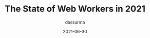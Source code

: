 ---
author: dassurma
date: 2021-06-30
layout: post.njk
publisher: smashingmag
tags:
  - javascript
  - web-workers
target_url: https://www.smashingmagazine.com/2021/06/web-workers-2021/
title: The State of Web Workers in 2021
---